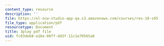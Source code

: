 ```yaml
---
content_type: resource
description: ''
file: https://ol-ocw-studio-app-qa.s3.amazonaws.com/courses/res-10-s95-physics-of-covid-19-transmission-fall-2020/fc03de68a16e08ffdd3f11c1e70565a6_jq7d4fE39aM.pdf
file_type: application/pdf
resourcetype: Document
title: 3play pdf file
uid: fc03de68-a16e-08ff-dd3f-11c1e70565a6
---
```

